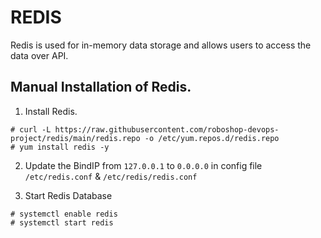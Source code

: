 # REDIS

Redis is used for in-memory data storage and allows users to access the data over API.

## Manual Installation of Redis.

1. Install Redis.

```
# curl -L https://raw.githubusercontent.com/roboshop-devops-project/redis/main/redis.repo -o /etc/yum.repos.d/redis.repo
# yum install redis -y
```

2. Update the BindIP from `127.0.0.1` to `0.0.0.0` in config file `/etc/redis.conf` & `/etc/redis/redis.conf`


3. Start Redis Database

```
# systemctl enable redis
# systemctl start redis
```

